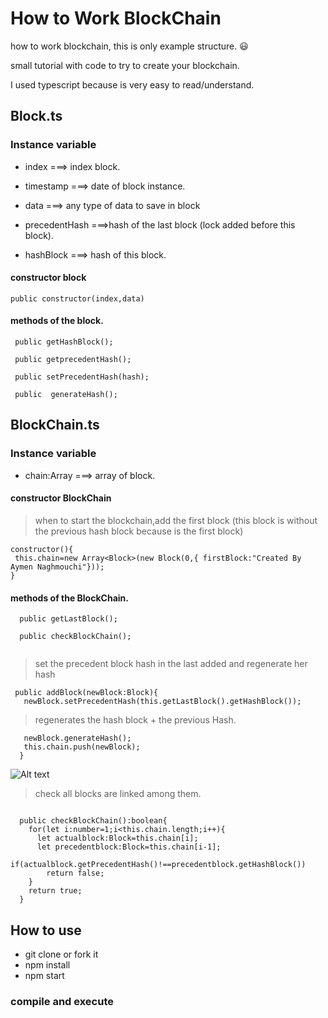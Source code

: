 # How to Work BlockChain  
how to work blockchain, this is only example structure. :smiley:

small tutorial with code to try to create your blockchain.

I used typescript because is very easy to read/understand.

## Block.ts

### Instance variable
- index ===> index block.

- timestamp ===> date of block instance.

- data ===> any type of  data to save in block

- precedentHash ===>hash of the last block (lock added before this block).

- hashBlock ===> hash of this block.

#### constructor block
```
public constructor(index,data)
```

#### methods of the block.
```
 public getHashBlock();
 
 public getprecedentHash();

 public setPrecedentHash(hash);
 
 public  generateHash();
```

## BlockChain.ts
### Instance variable
- chain:Array<Block> ===>  array of block.
  
 #### constructor BlockChain
 > when to start the blockchain,add the first block (this block is without the previous hash block because is the first block)
  ```
 constructor(){
   this.chain=new Array<Block>(new Block(0,{ firstBlock:"Created By Aymen Naghmouchi"}));
 }
 ```
 
 #### methods of the BlockChain.
```
  public getLastBlock();
  
  public checkBlockChain();
  
```

> set the precedent block hash in the last added and regenerate her hash
```
 public addBlock(newBlock:Block){
   newBlock.setPrecedentHash(this.getLastBlock().getHashBlock());   
```
> regenerates the hash block + the previous Hash.
```
   newBlock.generateHash();
   this.chain.push(newBlock);
  }
```
![Alt text](https://raw.githubusercontent.com/aymen94/simple-Blockchain/master/blockchain-aymen%20.jpg?raw=true "Blockchain")


> check all blocks are linked  among them.
```

  public checkBlockChain():boolean{
    for(let i:number=1;i<this.chain.length;i++){
      let actualblock:Block=this.chain[i];
      let precedentblock:Block=this.chain[i-1];
      if(actualblock.getPrecedentHash()!==precedentblock.getHashBlock())
        return false;
    }
    return true;
  }
```

## How to use
* git clone or fork it
* npm install
* npm start

### compile and execute
